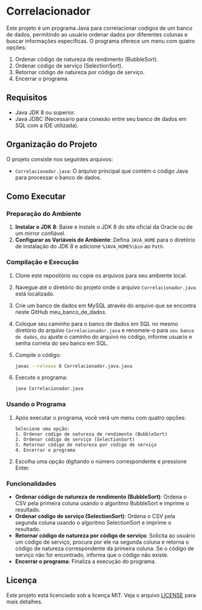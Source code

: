 # Correlacionador

Este projeto é um programa Java para correlacionar codigos de um banco de dados, permitindo ao usuário ordenar dados por diferentes colunas e buscar informações específicas. O programa oferece um menu com quatro opções:

1. Ordenar código de natureza de rendimento (BubbleSort).
2. Ordenar código de serviço (SelectionSort).
3. Retornar código de natureza por código de serviço.
4. Encerrar o programa.

## Requisitos

- Java JDK 8 ou superior.
- Java JDBC (Necessario para conexão entre seu banco de dados em SQL com a IDE utilizada).
  
## Organização do Projeto

O projeto consiste nos seguintes arquivos:

- `Correlacionador.java`: O arquivo principal que contém o código Java para processar o banco de dados.

## Como Executar

### Preparação do Ambiente

1. **Instalar o JDK 8**: Baixe e instale o JDK 8 do site oficial da Oracle ou de um mirror confiável.
2. **Configurar as Variáveis de Ambiente**: Defina `JAVA_HOME` para o diretório de instalação do JDK 8 e adicione `%JAVA_HOME%\bin` ao `Path`.

### Compilação e Execução

1. Clone este repositório ou copie os arquivos para seu ambiente local.
2. Navegue até o diretório do projeto onde o arquivo `Correlacionador.java` está localizado.
3. Crie um banco de dados em MySQL através do arquivo que se encontra neste GitHub meu_banco_de_dados.
4. Coloque seu caminho para o banco de dados em SQL no mesmo diretório do arquivo `Correlacionador.java` e renomeie-o para `seu banco de dados`, ou ajuste o caminho do arquivo no código, informe usuario e senha correta do seu banco em SQL.
5. Compile o código:

    ```sh
    javac --release 8 Correlacionador.java.java
    ```

6. Execute o programa:

    ```sh
    java Correlacionador.java
    ```

### Usando o Programa

1. Após executar o programa, você verá um menu com quatro opções:

    ```plaintext
    Selecione uma opção:
    1. Ordenar código de natureza de rendimento (BubbleSort)
    2. Ordenar código de serviço (SelectionSort)
    3. Retornar código de natureza por código de serviço
    4. Encerrar o programa
    ```

2. Escolha uma opção digitando o número correspondente e pressione Enter.

### Funcionalidades

- **Ordenar código de natureza de rendimento (BubbleSort)**: Ordena o CSV pela primeira coluna usando o algoritmo BubbleSort e imprime o resultado.
- **Ordenar código de serviço (SelectionSort)**: Ordena o CSV pela segunda coluna usando o algoritmo SelectionSort e imprime o resultado.
- **Retornar código de natureza por código de serviço**: Solicita ao usuário um código de serviço, procura por ele na segunda coluna e retorna o código de natureza correspondente da primeira coluna. Se o código de serviço não for encontrado, informa que o código não existe.
- **Encerrar o programa**: Finaliza a execução do programa.

## Licença

Este projeto está licenciado sob a licença MIT. Veja o arquivo [LICENSE](LICENSE) para mais detalhes.

